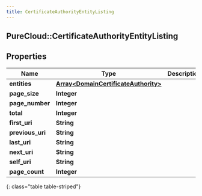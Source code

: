 ```yaml
---
title: CertificateAuthorityEntityListing
---
```

## PureCloud::CertificateAuthorityEntityListing

## Properties

|Name | Type | Description | Notes|
|------------ | ------------- | ------------- | -------------|
| **entities** | [**Array&lt;DomainCertificateAuthority&gt;**](DomainCertificateAuthority.html) |  | [optional] |
| **page_size** | **Integer** |  | [optional] |
| **page_number** | **Integer** |  | [optional] |
| **total** | **Integer** |  | [optional] |
| **first_uri** | **String** |  | [optional] |
| **previous_uri** | **String** |  | [optional] |
| **last_uri** | **String** |  | [optional] |
| **next_uri** | **String** |  | [optional] |
| **self_uri** | **String** |  | [optional] |
| **page_count** | **Integer** |  | [optional] |
{: class="table table-striped"}


